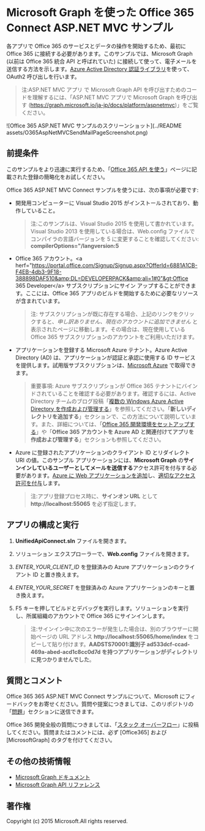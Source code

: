 # Microsoft Graph を使った Office 365 Connect ASP.NET MVC サンプル

各アプリで Office 365 のサービスとデータの操作を開始するため、最初に Office 365 に接続する必要があります。このサンプルでは、Microsoft Graph (以前は Office 365 統合 API と呼ばれていた) に接続して使って、電子メールを送信する方法を示します。[Azure Active Directory 認証ライブラリ](https://msdn.microsoft.com/ja-jp/library/azure/jj573266.aspx)を使って、OAuth2 呼び出しを行います。

> 注:ASP.NET MVC アプリ で Microsoft Graph API を呼び出すためのコードを理解するには、「ASP.NET MVC アプリで Microsoft Graph を呼び出す (https://graph.microsoft.io/ja-jp/docs/platform/aspnetmvc)」をご覧ください。

![Office 365 ASP.NET MVC サンプルのスクリーンショット](../README assets/O365AspNetMVCSendMailPageScreenshot.png)

## 前提条件

このサンプルをより迅速に実行するため、「[Office 365 API を使う](http://dev.office.com/getting-started/office365apis?platform=option-dotnet#setup)」ページに記載された登録の簡略化をお試しください。

Office 365 ASP.NET MVC Connect サンプルを使うには、次の事項が必要です:
* 開発用コンピューターに Visual Studio 2015 がインストールされており、動作していること。 

     > 注:このサンプルは、Visual Studio 2015 を使用して書かれています。Visual Studio 2013 を使用している場合は、Web.config ファイルでコンパイラの言語バージョンを 5 に変更することを確認してください: **compilerOptions="/langversion:5**
* Office 365 アカウント。&lt;a herf="https://portal.office.com/Signup/Signup.aspx?OfferId=6881A1CB-F4EB-4db3-9F18-388898DAF510&amp;DL=DEVELOPERPACK&amp;ali=1#0"&gt;Office 365 Developer&lt;/a&gt; サブスクリプションにサイン アップすることができます。ここには、Office 365 アプリのビルドを開始するために必要なリソースが含まれています。

     > 注: サブスクリプションが既に存在する場合、上記のリンクをクリックすると、*申し訳ありません、現在のアカウントに追加できません* と表示されたページに移動します。その場合は、現在使用している Office 365 サブスクリプションのアカウントをご利用いただけます。
* アプリケーションを登録する Microsoft Azure テナント。Azure Active Directory (AD) は、アプリケーションが認証と承認に使用する ID サービスを提供します。試用版サブスクリプションは、[Microsoft Azure](https://account.windowsazure.com/SignUp) で取得できます。

     > 重要事項: Azure サブスクリプションが Office 365 テナントにバインドされていることを確認する必要があります。確認するには、Active Directory チームのブログ投稿「[複数の Windows Azure Active Directory を作成および管理する](http://blogs.technet.com/b/ad/archive/2013/11/08/creating-and-managing-multiple-windows-azure-active-directories.aspx)」を参照してください。「**新しいディレクトリを追加する**」セクションで、この方法について説明しています。また、詳細については、「[Office 365 開発環境をセットアップする](https://msdn.microsoft.com/office/office365/howto/setup-development-environment#bk_CreateAzureSubscription)」や「**Office 365 アカウントを Azure AD と関連付けてアプリを作成および管理する**」セクションも参照してください。
* Azure に登録されたアプリケーションのクライアント ID とリダイレクト URI の値。このサンプル アプリケーションには、**Microsoft Graph** の**サインインしているユーザーとしてメールを送信する**アクセス許可を付与する必要があります。[Azure に Web アプリケーションを追加](https://msdn.microsoft.com/office/office365/HowTo/add-common-consent-manually#bk_RegisterWebApp)し、[適切なアクセス許可を付与](https://github.com/OfficeDev/O365-AspNetMVC-Microsoft-Graph-Connect/wiki/Grant-permissions-to-the-Connect-application-in-Azure)します。

     > 注:アプリ登録プロセス時に、**サインオン URL** として **http://localhost:55065** を必ず指定します。  

## アプリの構成と実行
1. **UnifiedApiConnect.sln** ファイルを開きます。 
2. ソリューション エクスプローラーで、**Web.config** ファイルを開きます。 
3. *ENTER_YOUR_CLIENT_ID* を登録済みの Azure アプリケーションのクライアント ID と置き換えます。
4. *ENTER_YOUR_SECRET* を登録済みの Azure アプリケーションのキーと置き換えます。
3. F5 キーを押してビルドとデバッグを実行します。ソリューションを実行し、所属組織のアカウントで Office 365 にサインインします。

     > 注:サインイン中に次のエラーが発生した場合は、別のブラウザーに開始ページの URL アドレス **http://localhost:55065/home/index** をコピーして貼り付けます。**AADSTS70001:識別子 ad533dcf-ccad-469a-abed-acd1c8cc0d7d を持つアプリケーションがディレクトリに見つかりませんでした**。

## 質問とコメント

Office 365 365 ASP.NET MVC Connect サンプルについて、Microsoft にフィードバックをお寄せください。質問や提案につきましては、このリポジトリの「[問題](https://github.com/OfficeDev/O365-AspNetMVC-Microsoft-Graph-Connect/issues)」セクションに送信できます。

Office 365 開発全般の質問につきましては、「[スタック オーバーフロー](http://stackoverflow.com/questions/tagged/Office365+API)」に投稿してください。質問またはコメントには、必ず [Office365] および [MicrosoftGraph] のタグを付けてください。
  
## その他の技術情報

* [Microsoft Graph ドキュメント](http://graph.microsoft.io)
* [Microsoft Graph API リファレンス](http://graph.microsoft.io/docs/api-reference/v1.0)


## 著作権
Copyright (c) 2015 Microsoft.All rights reserved.


